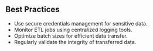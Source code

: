 ## Best Practices
- Use secure credentials management for sensitive data.
- Monitor ETL jobs using centralized logging tools.
- Optimize batch sizes for efficient data transfer.
- Regularly validate the integrity of transferred data.
